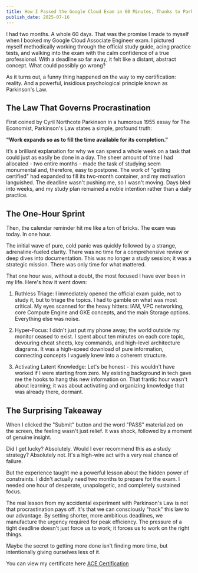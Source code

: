 ```yaml
---
title: How I Passed the Google Cloud Exam in 60 Minutes, Thanks to Parkinson's Law
publish_date: 2025-07-16
---
```


I had two months. A whole 60 days. That was the promise I made to myself when I booked my Google Cloud Associate Engineer exam. I pictured myself methodically working through the official study guide, acing practice tests, and walking into the exam with the calm confidence of a true professional. With a deadline so far away, it felt like a distant, abstract concept. What could possibly go wrong?

As it turns out, a funny thing happened on the way to my certification: reality. And a powerful, insidious psychological principle known as Parkinson's Law.

## The Law That Governs Procrastination

First coined by Cyril Northcote Parkinson in a humorous 1955 essay for The Economist, Parkinson's Law states a simple, profound truth:

**"Work expands so as to fill the time available for its completion."**

It’s a brilliant explanation for why we can spend a whole week on a task that could just as easily be done in a day. The sheer amount of time I had allocated - two entire months - made the task of studying seem monumental and, therefore, easy to postpone. The work of "getting certified" had expanded to fill its two-month container, and my motivation languished. The deadline wasn't pushing me, so I wasn't moving. Days bled into weeks, and my study plan remained a noble intention rather than a daily practice.

## The One-Hour Sprint

Then, the calendar reminder hit me like a ton of bricks. The exam was today. In one hour.

The initial wave of pure, cold panic was quickly followed by a strange, adrenaline-fueled clarity. There was no time for a comprehensive review or deep dives into documentation. This was no longer a study session; it was a strategic mission. There was only time for what mattered.

That one hour was, without a doubt, the most focused I have ever been in my life. Here's how it went down:

1. Ruthless Triage: I immediately opened the official exam guide, not to study it, but to triage the topics. I had to gamble on what was most critical. My eyes scanned for the heavy hitters: IAM, VPC networking, core Compute Engine and GKE concepts, and the main Storage options. Everything else was noise.

2. Hyper-Focus: I didn't just put my phone away; the world outside my monitor ceased to exist. I spent about ten minutes on each core topic, devouring cheat sheets, key commands, and high-level architecture diagrams. It was a high-speed download of pure information, connecting concepts I vaguely knew into a coherent structure.

3. Activating Latent Knowledge: Let's be honest - this wouldn't have worked if I were starting from zero. My existing background in tech gave me the hooks to hang this new information on. That frantic hour wasn't about learning; it was about activating and organizing knowledge that was already there, dormant.

## The Surprising Takeaway

When I clicked the "Submit" button and the word "PASS" materialized on the screen, the feeling wasn't just relief. It was shock, followed by a moment of genuine insight.

Did I get lucky? Absolutely. Would I ever recommend this as a study strategy? Absolutely not. It's a high-wire act with a very real chance of failure.

But the experience taught me a powerful lesson about the hidden power of constraints. I didn't actually need two months to prepare for the exam. I needed one hour of desperate, unapologetic, and completely sustained focus.

The real lesson from my accidental experiment with Parkinson's Law is not that procrastination pays off. It's that we can consciously "hack" this law to our advantage. By setting shorter, more ambitious deadlines, we manufacture the urgency required for peak efficiency. The pressure of a tight deadline doesn't just force us to work; it forces us to work on the right things.

Maybe the secret to getting more done isn't finding more time, but intentionally giving ourselves less of it.

You can view my certificate here [ACE Certification](https://www.credly.com/badges/dad20801-ed76-4c5c-bdf8-2465600f28ba/public_url)
